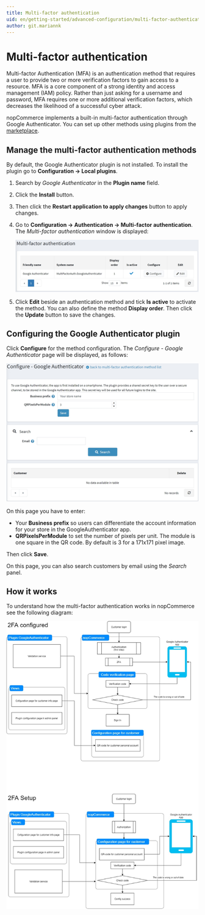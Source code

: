 ```yaml
---
title: Multi-factor authentication
uid: en/getting-started/advanced-configuration/multi-factor-authentication
author: git.mariannk
---
```


# Multi-factor authentication

Multi-factor Authentication (MFA) is an authentication method that requires a user to provide two or more verification factors to gain access to a resource. MFA is a core component of a strong identity and access management (IAM) policy. Rather than just asking for a username and password, MFA requires one or more additional verification factors, which decreases the likelihood of a successful cyber attack.

nopCommerce implements a built-in multi-factor authentication through Google Authenticator. You can set up other methods using plugins from the [marketplace](https://www.nopcommerce.com/marketplace).

## Manage the multi-factor authentication methods

By default, the Google Authenticator plugin is not installed. To install the plugin go to **Configuration → Local plugins**.

1. Search by *Google Authenticator* in the **Plugin name** field.
1. Click the **Install** button.
1. Then click the **Restart application to apply changes** button to apply changes.
1. Go to **Configuration → Authentication → Multi-factor authentication**. The *Multi-factor authentication* window is displayed:

   ![Multi-factor auth](_static/multi-factor-authentication/list.jpg)

1. Click **Edit** beside an authentication method and tick **Is active** to activate the method. You can also define the method **Display order**. Then click the **Update** button to save the changes.

## Configuring the Google Authenticator plugin

Click **Configure** for the method configuration. The *Configure - Google Authenticator* page will be displayed, as follows:

![Multi-factor auth](_static/multi-factor-authentication/google-authenticator.jpg)

On this page you have to enter:

- Your **Business prefix** so users can differentiate the account information for your store in the GoogleAuthenticator app.
- **QRPixelsPerModule** to set the number of pixels per unit. The module is one square in the QR code. By default is 3 for a 171x171 pixel image.

Then click **Save**.

On this page, you can also search customers by email using the *Search* panel.

## How it works

To understand how the multi-factor authentication works in nopCommerce see the following diagram:

![How it works](_static/multi-factor-authentication/diagram.jpg)
